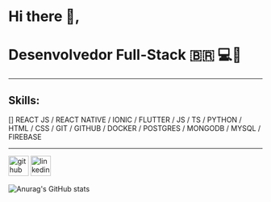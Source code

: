 # Hi there 👋,
# Desenvolvedor Full-Stack   :brazil:  💻📱

<hr>

## Skills: 
[<img href="https://cdn.jsdelivr.net/gh/devicons/devicon@v2.12.0/devicon.min.css">]
REACT JS / REACT NATIVE / IONIC / FLUTTER / JS / TS / PYTHON /  HTML / CSS / GIT / GITHUB / DOCKER / POSTGRES / MONGODB / MYSQL / FIREBASE

<hr>

[<img src='https://cdn.jsdelivr.net/npm/simple-icons@3.0.1/icons/github.svg' alt='github' height='40'>](https://github.com/davissbf)  [<img src='https://cdn.jsdelivr.net/npm/simple-icons@3.0.1/icons/linkedin.svg' alt='linkedin' height='40'>](https://www.linkedin.com/in/davi-souza-667497195/)  

![Anurag's GitHub stats](https://github-readme-stats.vercel.app/api?username=davissbf&show_icons=true&theme=dark)
